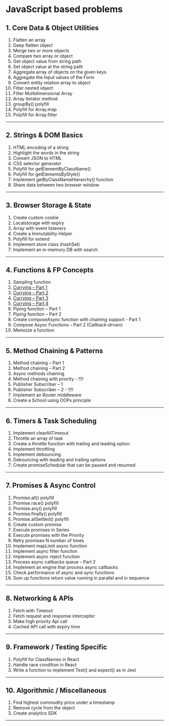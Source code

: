 # JavaScript based problems

## 1. Core Data & Object Utilities
1. Flatten an array  
2. Deep flatten object  
3. Merge two or more objects  
4. Compare two array or object  
5. Get object value from string path  
6. Set object value at the string path  
7. Aggregate array of objects on the given keys  
8. Aggregate the Input values of the Form  
9. Convert entity relation array to object  
10. Filter nested object  
11. Filter Multidimensional Array  
12. Array iterator method  
13. groupBy() polyfill  
14. Polyfill for Array.map  
15. Polyfill for Array.filter  

---

## 2. Strings & DOM Basics
1. HTML encoding of a string  
2. Highlight the words in the string  
3. Convert JSON to HTML  
4. CSS selector generator  
5. Polyfill for getElementByClassName()  
6. Polyfill for getElementsByStyle()  
7. Implement getByClassNameHierarchy() function  
8. Share data between two browser window  

---

## 3. Browser Storage & State
1. Create custom cookie  
2. Localstorage with expiry  
3. Array with event listeners  
4. Create a Immutability Helper  
5. Polyfill for extend  
6. Implement store class (hashSet)  
7. Implement an in-memory DB with search  

---

## 4. Functions & FP Concepts
1. Sampling function  
2. [Currying – Part 1](https://github.com/amanyerpude/frontend/blob/93011f682c10dbe51a73e22986ca0048c1e22476/Learners_Bucket/01_JavaScript_based_problems/04_Functions_%26_FP_Concepts/02_Currying_Part_01.md)  
3. [Currying – Part 2](https://github.com/amanyerpude/frontend/blob/93011f682c10dbe51a73e22986ca0048c1e22476/Learners_Bucket/01_JavaScript_based_problems/04_Functions_%26_FP_Concepts/03_Currying_Part_02.md)  
4. [Currying – Part 3](https://github.com/amanyerpude/frontend/blob/93011f682c10dbe51a73e22986ca0048c1e22476/Learners_Bucket/01_JavaScript_based_problems/04_Functions_%26_FP_Concepts/04_Currying_Part_03.md)  
5. [Currying – Part 4](https://github.com/amanyerpude/frontend/blob/93011f682c10dbe51a73e22986ca0048c1e22476/Learners_Bucket/01_JavaScript_based_problems/04_Functions_%26_FP_Concepts/05_Currying_Part_04.md)  
6. Piping function – Part 1  
7. Piping function – Part 2  
8. Create composeAsync function with chaining support - Part 1
9. Compose Async Functions – Part 2 (Callback-driven)
10. Memoize a function  

---

## 5. Method Chaining & Patterns
1. Method chaining – Part 1  
2. Method chaining – Part 2  
3. Async methods chaining  
4. Method chaining with priority  - !!!!
5. Publisher Subscriber – 1  
6. Publisher Subscriber – 2  - !!!!
7. Implement an Router middleware  
8. Create a School using OOPs principle  

---

## 6. Timers & Task Scheduling
1. Implement clearAllTimeout  
2. Throttle an array of task  
3. Create a throttle function with trailing and leading option  
4. Implement throttling  
5. Implement debouncing  
6. Debouncing with leading and trailing options  
7. Create promiseSchedular that can be paused and resumed  

---

## 7. Promises & Async Control
1. Promise.all() polyfill  
2. Promise.race() polyfill  
3. Promise.any() polyfill  
4. Promise.finally() polyfill  
5. Promise.allSettled() polyfill  
6. Create custom promise  
7. Execute promises in Series  
8. Execute promises with the Priority  
9. Retry promises N number of times  
10. Implement mapLimit async function  
11. Implement async filter function  
12. Implement async reject function  
13. Process async callbacks queue – Part 2  
14. Implement an engine that process async callbacks  
15. Check performance of async and sync functions  
16. Sum up functions return value running in parallel and in sequence  

---

## 8. Networking & APIs
1. Fetch with Timeout  
2. Fetch request and response interceptor  
3. Make high priority Api call  
4. Cached API call with expiry time  

---

## 9. Framework / Testing Specific
1. Polyfill for ClassNames in React  
2. Handle race condition in React  
3. Write a function to implement Test() and expect() as in Jest  

---

## 10. Algorithmic / Miscellaneous
1. Find highest commodity price under a timestamp  
2. Remove cycle from the object  
3. Create analytics SDK  

---
